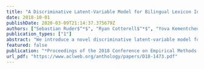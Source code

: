 ```yaml
---
title: "A Discriminative Latent-Variable Model for Bilingual Lexicon Induction"
date: 2018-10-01
publishDate: 2020-03-09T21:14:37.375679Z
authors: ["Sebastian Ruder$^*$", "Ryan Cotterell$^*$", "Yova Kementchedjhieva", "Anders Søgaard"]
publication_types: ["1"]
abstract: "We introduce a novel discriminative latent-variable model for the task of bilingual lexicon induction. Our model combines the bipartite matching dictionary prior of Haghighi et al. (2008) with a state-of-the-art embedding-based approach. To train the model, we derive an efficient Viterbi EM algorithm. We provide empirical improvements on six language pairs under two metrics and show that the prior theoretically and empirically helps to mitigate the hubness problem. We also demonstrate how previous work may be viewed as a similarly fashioned latent-variable model, albeit with a different prior."
featured: false
publication: "*Proceedings of the 2018 Conference on Empirical Methods in Natural Language Processing*"
url_pdf: "https://www.aclweb.org/anthology/papers/D18-1473.pdf"
---
```


